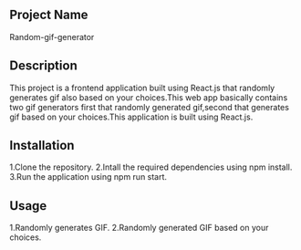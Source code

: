 ## Project Name
Random-gif-generator
## Description
This project is a frontend application built using React.js that randomly generates gif also based on your choices.This web app basically contains two gif generators
first that randomly generated gif,second that generates gif based on your choices.This application is built using React.js.
## Installation
1.Clone the repository.
2.Intall the required dependencies using npm install.
3.Run the application using npm run start.
## Usage
1.Randomly generates GIF.
2.Randomly generated GIF based on your choices.


